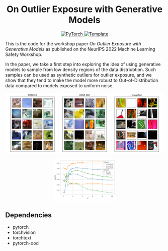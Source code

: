 
<div align="center">

# On Outlier Exposure with Generative Models 

<a href="https://pytorch.org/get-started/locally/">
    <img alt="PyTorch" src="https://img.shields.io/badge/PyTorch-ee4c2c?logo=pytorch&logoColor=white">
</a>
<a href="https://gitlab.com/kkirchheim/pytorch-ood">
    <img alt="Template" src="https://img.shields.io/badge/-PyTorch--OOD-017F2F?style=flat&logo=gitlab&labelColor=gray">
</a>

</div>

This is the code for the workshop paper *On Outlier Exposure with Generative Models* as published 
on the NeurIPS 2022 Machine Learning Safety Workshop. 

In the paper, we take a first step into exploring the idea of using generative models to sample from low density regions of the data 
distriubtion.
Such samples can be used as synthetic outliers for outlier exposure, and we show that they tend to make the model more robust to Out-of-Distribution data 
compared to models exposed to uniform noise. 


<div align="center">

![mchad](img/cover-samples.png)



<img src="img/imagenet-trans-auroc-vs-variance.png" alt="drawing" width="200"/>

</div>







## Dependencies

* pytorch 
* torchvision
* torchtext
* pytorch-ood 



